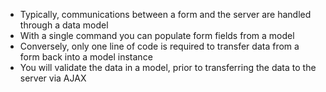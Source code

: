 <ul>
  <li>Typically, communications between a form and the server are handled through a data model</li>
  <li>With a single command you can populate form fields from a model</li>
  <li>Conversely, only one line of code is required to transfer data from a form back into a model instance</li>
  <li>You will validate the data in a model, prior to transferring the data to the server via AJAX</li>
</ul>